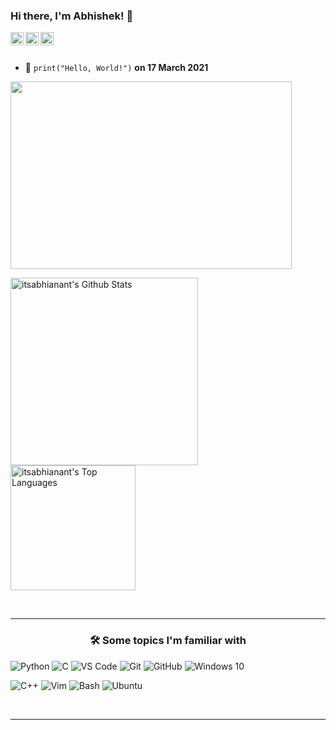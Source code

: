 ### Hi there, I'm Abhishek! 👋

<a href="https://twitter.com/itsabhianant">
  <img align="left" alt="itsabhianant | Twitter" width="21px" src="https://www.vectorlogo.zone/logos/twitter/twitter-tile.svg" />
</a>
<a href="https://www.reddit.com/user/itsabhianant">
  <img align="left" alt="itsabhianant | Reddit" width="21px" src="https://www.vectorlogo.zone/logos/reddit/reddit-tile.svg" />
</a>
<a href="https://discord.com/channels/827242340661592146/827242343601274892">
  <img align="left" alt="Noobgrammers | Discord" width="21px" src="https://www.vectorlogo.zone/logos/discordapp/discordapp-tile.svg" />
</a>

<br />
<br />



- 🍰 ```
      print("Hello, World!")
      ```
      **on 17 March 2021**

<img align="center" height="300" width="450" alt="" src="https://raw.githubusercontent.com/snipe/animated-gifs/master/Coffee/coffee.gif" />


      



<p align="left">
<img src="https://github-readme-stats.vercel.app/api?username=itsabhianant&include_all_commits=true&count_private=true&show_icons=true&line_height=33&theme=dark" alt="itsabhianant's Github Stats" height="300"/><br>
<img src="https://github-readme-stats.vercel.app/api/top-langs/?username=itsabhianant&layout=compact&count_private=true&langs_count=8&hide=jupyter%20notebook&theme=dark" alt="itsabhianant's Top Languages" height="200"/>
<!-- <img src="https://wakatime.com/share/@itsabhianant/d6fdca98-f1ee-49e3-a208-19aea4c55dfa.svg?&theme=radical" height ="450"> -->

  

</p>



<br>
<hr>

<h3 align="center">🛠 Some topics I'm familiar with</h3>


<div style="max-width:68rem;">

![Python](https://www.vectorlogo.zone/logos/python/python-horizontal.svg)
![C](https://img.shields.io/badge/c%20-%2300599C.svg?&style=for-the-badge&logo=c&logoColor=white)
![VS Code](https://img.shields.io/badge/-VS%20Code-007ACC?style=for-the-badge&logo=visual-studio-code&logoColor=ffffff)
![Git](https://www.vectorlogo.zone/logos/git-scm/git-scm-ar21.svg)
![GitHub](https://www.vectorlogo.zone/logos/github/github-ar21.svg)
![Windows 10](https://img.shields.io/badge/Windows-0078D6?style=for-the-badge&logo=windows&logoColor=white)
<!--- ![MySQL](https://www.vectorlogo.zone/logos/mysql/mysql-horizontal.svg) -->
![C++](https://img.shields.io/badge/c++%20-%2300599C.svg?&style=for-the-badge&logo=c%2B%2B&ogoColor=white)
![Vim](https://www.vectorlogo.zone/logos/vim/vim-icon.svg)
![Bash](https://www.vectorlogo.zone/logos/gnu_bash/gnu_bash-official.svg)
![Ubuntu](https://www.vectorlogo.zone/logos/ubuntu/ubuntu-icon.svg)
<!--- ![HTML5] (https://www.vectorlogo.zone/logos/w3_html5/w3_html5-icon.svg) -->
<!--- ![CSS3] (https://img.shields.io/badge/css3%20-%2300599C.svg?&style=for-the-badge&logo=css3&logoColor=white) -->
<!--- ![Javascript] (https://www.vectorlogo.zone/logos/javascript/javascript-icon.svg) -->
<!--- ![Bootstrap] (https://www.vectorlogo.zone/logos/getbootstrap/getbootstrap-icon.svg) -->
<!--- ![React] (https://www.vectorlogo.zone/logos/reactjs/reactjs-icon.svg) -->
<!--- ![Flask] (https://www.vectorlogo.zone/logos/pocoo_flask/pocoo_flask-icon.svg) -->
<!--- ![SQLite] (https://www.vectorlogo.zone/logos/sqlite/sqlite-icon.svg) -->
<!--- ![MongoDB](https://www.vectorlogo.zone/logos/mongodb/mongodb-ar21.svg) -->

</div>

<br>

<hr>


